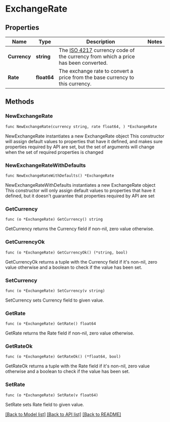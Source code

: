 # ExchangeRate

## Properties

Name | Type | Description | Notes
------------ | ------------- | ------------- | -------------
**Currency** | **string** | The [ISO 4217](https://en.wikipedia.org/wiki/ISO_4217) currency code of the currency from which a price has been converted. | 
**Rate** | **float64** | The exchange rate to convert a price from the base currency to this currency. | 

## Methods

### NewExchangeRate

`func NewExchangeRate(currency string, rate float64, ) *ExchangeRate`

NewExchangeRate instantiates a new ExchangeRate object
This constructor will assign default values to properties that have it defined,
and makes sure properties required by API are set, but the set of arguments
will change when the set of required properties is changed

### NewExchangeRateWithDefaults

`func NewExchangeRateWithDefaults() *ExchangeRate`

NewExchangeRateWithDefaults instantiates a new ExchangeRate object
This constructor will only assign default values to properties that have it defined,
but it doesn't guarantee that properties required by API are set

### GetCurrency

`func (o *ExchangeRate) GetCurrency() string`

GetCurrency returns the Currency field if non-nil, zero value otherwise.

### GetCurrencyOk

`func (o *ExchangeRate) GetCurrencyOk() (*string, bool)`

GetCurrencyOk returns a tuple with the Currency field if it's non-nil, zero value otherwise
and a boolean to check if the value has been set.

### SetCurrency

`func (o *ExchangeRate) SetCurrency(v string)`

SetCurrency sets Currency field to given value.


### GetRate

`func (o *ExchangeRate) GetRate() float64`

GetRate returns the Rate field if non-nil, zero value otherwise.

### GetRateOk

`func (o *ExchangeRate) GetRateOk() (*float64, bool)`

GetRateOk returns a tuple with the Rate field if it's non-nil, zero value otherwise
and a boolean to check if the value has been set.

### SetRate

`func (o *ExchangeRate) SetRate(v float64)`

SetRate sets Rate field to given value.



[[Back to Model list]](../README.md#documentation-for-models) [[Back to API list]](../README.md#documentation-for-api-endpoints) [[Back to README]](../README.md)


